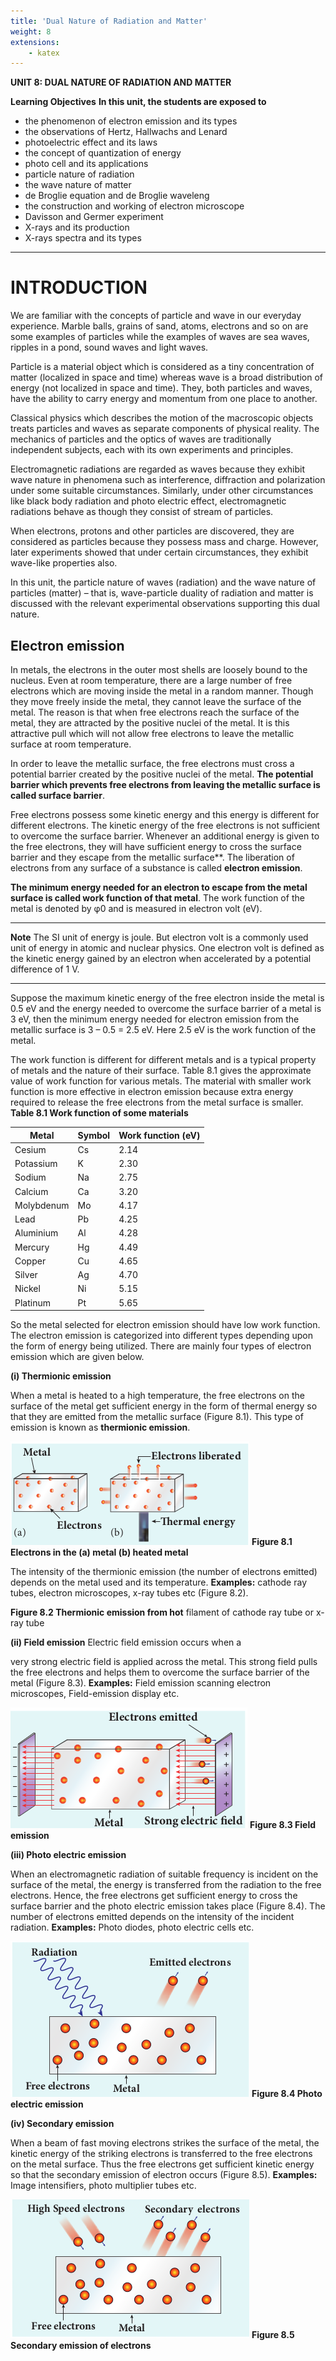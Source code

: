 ```yaml
---
title: 'Dual Nature of Radiation and Matter'
weight: 8
extensions:
    - katex
---
```

**UNIT 8: DUAL NATURE OF RADIATION AND MATTER**

**Learning Objectives**
**In this unit, the students are exposed to** 
-  the phenomenon of electron emission and its types
-  the observations of Hertz, Hallwachs and Lenard 
-  photoelectric effect and its laws 
-  the concept of quantization of energy 
-  photo cell and its applications 
-  particle nature of radiation 
-  the wave nature of matter 
-  de Broglie equation and de Broglie waveleng 
-  the construction and working of electron microscope 
-  Davisson and Germer experiment 
-  X-rays and its production 
-  X-rays spectra and its types

---

# **INTRODUCTION**

We are familiar with the concepts of particle and wave in our everyday experience. Marble balls, grains of sand, atoms, electrons and so on are some examples of particles while the examples of waves are sea waves, ripples in a pond, sound waves and light waves.

Particle is a material object which is considered as a tiny concentration of matter (localized in space and time) whereas wave is a broad distribution of energy (not localized in space and time). They, both particles and waves, have the ability to carry energy and momentum from one place to another.

Classical physics which describes the motion of the macroscopic objects treats particles and waves as separate components of physical reality. The mechanics of particles and the optics of waves are traditionally independent subjects, each with its own experiments and principles.

Electromagnetic radiations are regarded as waves because they exhibit wave nature in phenomena such as interference, diffraction and polarization under some suitable circumstances. Similarly, under other circumstances like black body radiation and photo electric effect, electromagnetic radiations behave as though they consist of stream of particles.

When electrons, protons and other particles are discovered, they are considered as particles because they possess mass and charge. However, later experiments showed that under certain circumstances, they exhibit wave-like properties also.

In this unit, the particle nature of waves (radiation) and the wave nature of particles (matter) – that is, wave-particle duality of radiation and matter is discussed with the relevant experimental observations supporting this dual nature.

## **Electron emission**

In metals, the electrons in the outer most shells are loosely bound to the nucleus. Even at room temperature, there are a large number of free electrons which are moving inside the metal in a random manner. Though they move freely inside the metal, they cannot leave the surface of the metal. The reason is that when free electrons reach the surface of the metal, they are attracted by the positive nuclei of the metal. It is this attractive pull which will not allow free electrons to leave the metallic surface at room temperature.

In order to leave the metallic surface, the free electrons must cross a potential barrier created by the positive nuclei of the metal. **The potential barrier which prevents free electrons from leaving the metallic surface is called surface barrier**.

Free electrons possess some kinetic energy and this energy is different for different electrons. The kinetic energy of the free electrons is not sufficient to overcome the surface barrier. Whenever an additional energy is given to the free electrons, they will have sufficient energy to cross the surface barrier and they escape from the metallic surface**. The liberation of electrons from any surface of a substance is called **electron emission**.  

**The minimum energy needed for an electron to escape from the metal surface is called work function of that metal**. The work function of the metal is denoted by φ0 and is measured in electron volt (eV).

---
**Note**
The SI unit of energy is joule. But electron volt is a commonly used unit of energy in atomic and nuclear physics. One electron volt is defined as the kinetic energy gained by an electron when accelerated by a potential difference of 1 V.

---

Suppose the maximum kinetic energy of the free electron inside the metal is 0.5 eV and the energy needed to overcome the surface barrier of a metal is 3 eV, then the minimum energy needed for electron emission from the metallic surface is 3 – 0.5 = 2.5 eV. Here 2.5 eV is the work function of the metal.

The work function is different for different metals and is a typical property of metals and the nature of their surface. Table 8.1 gives the approximate value of work function for various metals. The material with smaller work function is more effective in electron emission because extra energy required to release the free electrons from the metal surface is smaller.
**Table 8.1 Work function of some materials**

| Metal      | Symbol | Work function (eV) |
|------------|--------|--------------------|
| Cesium     | Cs     | 2.14               |
| Potassium  | K      | 2.30               |
| Sodium     | Na     | 2.75               |
| Calcium    | Ca     | 3.20               |
| Molybdenum | Mo     | 4.17               |
| Lead       | Pb     | 4.25               |
| Aluminium  | Al     | 4.28               |
| Mercury    | Hg     | 4.49               |
| Copper     | Cu     | 4.65               |
| Silver     | Ag     | 4.70               |
| Nickel     | Ni     | 5.15               |
| Platinum   | Pt     | 5.65               |

So the metal selected for electron emission should have low work function. The electron emission is categorized into different types depending upon the form of energy being utilized. There are mainly four types of electron emission which are given below.

**(i) Thermionic emission** 

When a metal is heated to a high temperature, the free electrons on the surface of the metal get sufficient energy in the form of thermal energy so that they are emitted from the metallic surface (Figure 8.1). This type of emission is known as **thermionic emission**.

![Electrons in the (a) metal (b) heated metal](8.1.png "")
**Figure 8.1 Electrons in the (a) metal 
(b) heated metal**

The intensity of the thermionic emission (the number of electrons emitted) depends on the metal used and its temperature. **Examples:** cathode ray tubes, electron microscopes, x-ray tubes etc (Figure 8.2).

**Figure 8.2 Thermionic emission from hot** filament of cathode ray tube or x-ray tube

**(ii) Field emission** Electric field emission occurs when a

very strong electric field is applied across the metal. This strong field pulls the free electrons and helps them to overcome the surface barrier of the metal (Figure 8.3). **Examples:** Field emission scanning electron microscopes, Field-emission display etc.

![Field emission](8.3.png "")
**Figure 8.3 Field emission**

**(iii) Photo electric emission** 

When an electromagnetic radiation of suitable frequency is incident on the surface of the metal, the energy is transferred from the radiation to the free electrons. Hence, the free electrons get sufficient energy to cross the surface barrier and the photo electric emission takes place (Figure 8.4). The number of electrons emitted depends on the intensity of the incident radiation. **Examples:** Photo diodes, photo electric cells etc.

![Photo electric emission](8.4.png "")
**Figure 8.4 Photo electric emission**

**(iv) Secondary emission** 

When a beam of fast moving electrons strikes the surface of the metal, the kinetic energy of the striking electrons is transferred to the free electrons on the metal surface. Thus the free electrons get sufficient kinetic energy so that the secondary emission of electron occurs (Figure 8.5). **Examples:** Image intensifiers, photo multiplier tubes etc.

![Secondary emission of electrons  ](8.5.png "")
**Figure 8.5 Secondary emission of electrons**

